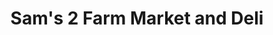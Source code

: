 ---
title: "Sam's 2 Farm Market and Deli"
url: /hazlet-township/sams-2-farm-market-and-deli/
shop: Lebensmittel
---